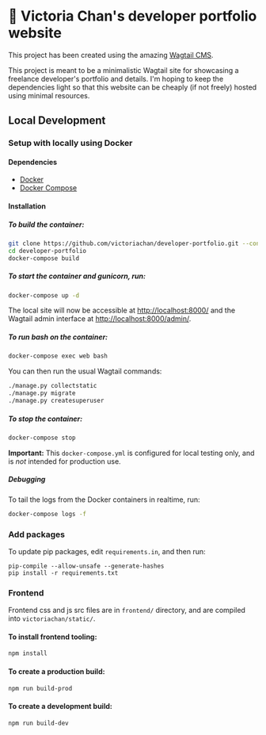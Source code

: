 # 🚀 Victoria Chan's developer portfolio website

This project has been created using the amazing [Wagtail CMS](https://github.com/wagtail/wagtail).

This project is meant to be a minimalistic Wagtail site for showcasing a freelance developer's portfolio and details. 
I'm hoping to keep the dependencies light so that this website can be cheaply (if not freely) hosted using minimal 
resources.

## Local Development

### Setup with locally using Docker

#### Dependencies

- [Docker](https://docs.docker.com/engine/installation/)
- [Docker Compose](https://docs.docker.com/compose/install/)

#### Installation

##### To build the container:

```bash
git clone https://github.com/victoriachan/developer-portfolio.git --config core.autocrlf=input
cd developer-portfolio
docker-compose build
```

##### To start the container and gunicorn, run:

```bash
docker-compose up -d
```

The local site will now be accessible at [http://localhost:8000/](http://localhost:8000/) and the Wagtail admin
interface at [http://localhost:8000/admin/](http://localhost:8000/admin/).

##### To run bash on the container:

```bash
docker-compose exec web bash
```

You can then run the usual Wagtail commands:

```bash
./manage.py collectstatic
./manage.py migrate
./manage.py createsuperuser
```

##### To stop the container:

```bash
docker-compose stop
```

**Important:** This `docker-compose.yml` is configured for local testing only, and is _not_ intended for production use.

##### Debugging

To tail the logs from the Docker containers in realtime, run:

```bash
docker-compose logs -f
```

### Add packages

To update pip packages, edit `requirements.in`, and then run:

```
pip-compile --allow-unsafe --generate-hashes
pip install -r requirements.txt
```

### Frontend

Frontend css and js src files are in `frontend/` directory, and are compiled into `victoriachan/static/`.

#### To install frontend tooling:

```sh
npm install
```

#### To create a production build:

```sh
npm run build-prod
```

#### To create a development build:

```sh
npm run build-dev
```